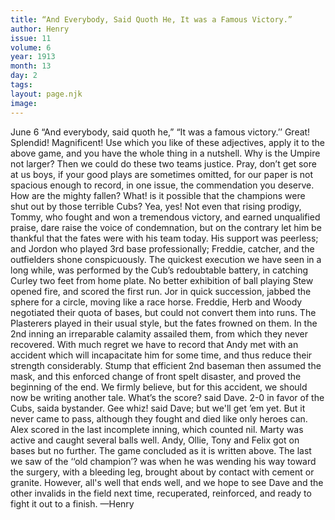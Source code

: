 ```yaml
---
title: “And Everybody, Said Quoth He, It was a Famous Victory.”
author: Henry
issue: 11
volume: 6
year: 1913
month: 13
day: 2
tags:
layout: page.njk
image:
---
```

June 6   “And everybody, said quoth he,” “It was a famous victory.’’    Great! Splendid! Magnificent! Use which you like of these adjectives, apply it to the above game, and you have the whole thing in a nutshell.    Why is the Umpire not larger? Then we could do these two teams justice. Pray, don’t get sore at us boys, if your good plays are sometimes omitted, for our paper is not spacious enough to record, in one issue, the commendation you deserve.    How are the mighty fallen? What! is it possible that the champions were shut out by those terrible Cubs? Yea, yes! Not even that rising prodigy, Tommy, who fought and won a tremendous victory, and earned unqualified praise, dare raise the voice of condemnation, but on the contrary let him be thankful that the fates were with his team today. His support was peerless; and Jordon who played 3rd base professionally; Freddie, catcher, and the outfielders shone conspicuously. The quickest execution we have seen in a long while, was performed by the Cub’s redoubtable battery, in catching Curley two feet from home plate. No better exhibition of ball playing Stew opened fire, and scored the first run. Jor in quick succession, jabbed the sphere for a circle, moving like a race horse. Freddie, Herb and Woody negotiated their quota of bases, but could not convert them into runs. The Plasterers played in their usual style, but the fates frowned on them. In the 2nd inning an irreparable calamity assailed them, from which they never recovered. With much regret we have to record that Andy met with an accident which will incapacitate him for some time, and thus reduce their strength considerably. Stump that efficient 2nd baseman then assumed the mask, and this enforced change of front spelt disaster, and proved the beginning of the end. We firmly believe, but for this accident, we should now be writing another tale. What’s the score? said Dave. 2-0 in favor of the Cubs, saida bystander. Gee whiz! said Dave; but we'll get ’em yet. But it never came to pass, although they fought and died like only heroes can.   Alex scored in the last incomplete inning, which counted nil. Marty was active and caught several balls well. Andy, Ollie, Tony and Felix got on bases but no further. The game concluded as it is written above. The last we saw of the ‘‘old champion’? was when he was wending his way toward the surgery, with a bleeding leg, brought about by contact with cement or granite. However, all's well that ends well, and we hope to see Dave and the other invalids in the field next time, recuperated, reinforced, and ready to fight it out to a finish. —Henry 

